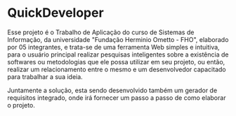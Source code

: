 # QuickDeveloper

Esse projeto é o Trabalho de Aplicação do curso de Sistemas de Informação, da universidade "Fundação Herminio Ometto - FHO", elaborado por 05 integrantes, e trata-se de uma ferramenta Web simples e intuitiva, para o usuário principal realizar pesquisas inteligentes sobre a existência de softwares ou metodologias que ele possa utilizar em seu projeto, ou então, realizar um relacionamento entre o mesmo e um desenvolvedor capacitado para trabalhar a sua ideia.

Juntamente a solução, esta sendo desenvolvido também um gerador de requisitos integrado, onde irá fornecer um passo a passo de como elaborar o projeto.
